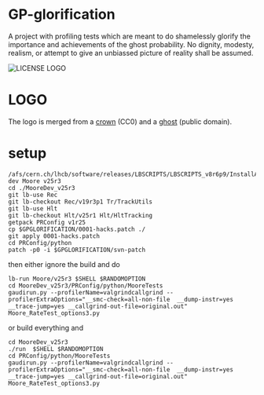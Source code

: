 # GP-glorification

A project with profiling tests which are meant to do shamelessly glorify the
importance and achievements of the ghost probability. No dignity, modesty,
realism, or attempt to give an unbiassed picture of reality shall be assumed.

![LICENSE LOGO](http://www.wtfpl.net/wp-content/uploads/2012/12/wtfpl-badge-2.png)

# LOGO

The logo is merged from a
[crown](https://pixabay.com/en/crown-golden-yellow-emperor-576226/) (CC0) and a
[ghost](http://www.freestockphotos.biz/stockphoto/12084) (public domain).


# setup

```shell
/afs/cern.ch/lhcb/software/releases/LBSCRIPTS/LBSCRIPTS_v8r6p9/InstallArea/scripts/lb-dev Moore v25r3
cd ./MooreDev_v25r3
git lb-use Rec
git lb-checkout Rec/v19r3p1 Tr/TrackUtils
git lb-use Hlt
git lb-checkout Hlt/v25r1 Hlt/HltTracking
getpack PRConfig v1r25
cp $GPGLORIFICATION/0001-hacks.patch ./
git apply 0001-hacks.patch
cd PRConfig/python
patch -p0 -i $GPGLORIFICATION/svn-patch
```

then either ignore the build and do
```
lb-run Moore/v25r3 $SHELL $RANDOMOPTION
cd MooreDev_v25r3/PRConfig/python/MooreTests
gaudirun.py --profilerName=valgrindcallgrind --profilerExtraOptions="__smc-check=all-non-file  __dump-instr=yes __trace-jump=yes __callgrind-out-file=original.out" Moore_RateTest_options3.py
```

or build everything and

```
cd MooreDev_v25r3
./run  $SHELL $RANDOMOPTION
cd PRConfig/python/MooreTests
gaudirun.py --profilerName=valgrindcallgrind --profilerExtraOptions="__smc-check=all-non-file  __dump-instr=yes __trace-jump=yes __callgrind-out-file=original.out" Moore_RateTest_options3.py
```
